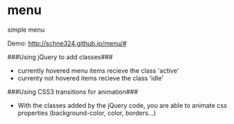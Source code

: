 menu
====

simple menu

Demo: http://schne324.github.io/menu/#

###Using jQuery to add classes###
- currently hovered menu items recieve the class 'active'
- currenty not hovered items recieve the class 'idle'


###Using CSS3 transitions for animation###
- With the classes added by the jQuery code, you are able to animate css properties (background-color, color, borders...)
